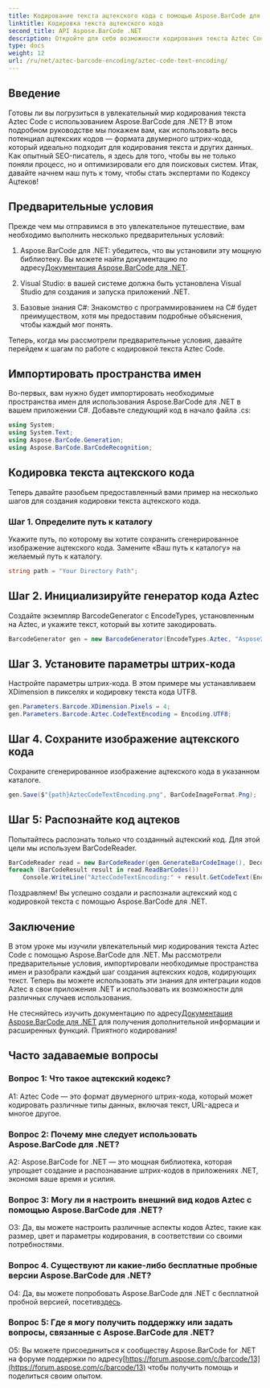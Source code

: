 ```yaml
---
title: Кодирование текста ацтекского кода с помощью Aspose.BarCode для .NET
linktitle: Кодировка текста ацтекского кода
second_title: API Aspose.BarCode .NET
description: Откройте для себя возможности кодирования текста Aztec Code с помощью Aspose.BarCode для .NET. Узнайте, как создавать и распознавать ацтекские коды в ваших приложениях .NET.
type: docs
weight: 12
url: /ru/net/aztec-barcode-encoding/aztec-code-text-encoding/
---
```

## Введение

Готовы ли вы погрузиться в увлекательный мир кодирования текста Aztec Code с использованием Aspose.BarCode для .NET? В этом подробном руководстве мы покажем вам, как использовать весь потенциал ацтекских кодов — формата двумерного штрих-кода, который идеально подходит для кодирования текста и других данных. Как опытный SEO-писатель, я здесь для того, чтобы вы не только поняли процесс, но и оптимизировали его для поисковых систем. Итак, давайте начнем наш путь к тому, чтобы стать экспертами по Кодексу Ацтеков!

## Предварительные условия

Прежде чем мы отправимся в это увлекательное путешествие, вам необходимо выполнить несколько предварительных условий:

1.  Aspose.BarCode для .NET: убедитесь, что вы установили эту мощную библиотеку. Вы можете найти документацию по адресу[Документация Aspose.BarCode для .NET](https://reference.aspose.com/barcode/net/).

2. Visual Studio: в вашей системе должна быть установлена Visual Studio для создания и запуска приложений .NET.

3. Базовые знания C#: Знакомство с программированием на C# будет преимуществом, хотя мы предоставим подробные объяснения, чтобы каждый мог понять.

Теперь, когда мы рассмотрели предварительные условия, давайте перейдем к шагам по работе с кодировкой текста Aztec Code.

## Импортировать пространства имен

Во-первых, вам нужно будет импортировать необходимые пространства имен для использования Aspose.BarCode для .NET в вашем приложении C#. Добавьте следующий код в начало файла .cs:

```csharp
using System;
using System.Text;
using Aspose.BarCode.Generation;
using Aspose.BarCode.BarCodeRecognition;
```

## Кодировка текста ацтекского кода

Теперь давайте разобьем предоставленный вами пример на несколько шагов для создания кодировки текста ацтекского кода.

### Шаг 1. Определите путь к каталогу

Укажите путь, по которому вы хотите сохранить сгенерированное изображение ацтекского кода. Замените «Ваш путь к каталогу» на желаемый путь к каталогу.

```csharp
string path = "Your Directory Path";
```

## Шаг 2. Инициализируйте генератор кода Aztec

Создайте экземпляр BarcodeGenerator с EncodeTypes, установленным на Aztec, и укажите текст, который вы хотите закодировать.

```csharp
BarcodeGenerator gen = new BarcodeGenerator(EncodeTypes.Aztec, "Aspose常に先を行く");
```

## Шаг 3. Установите параметры штрих-кода

Настройте параметры штрих-кода. В этом примере мы устанавливаем XDimension в пикселях и кодировку текста кода UTF8.

```csharp
gen.Parameters.Barcode.XDimension.Pixels = 4;
gen.Parameters.Barcode.Aztec.CodeTextEncoding = Encoding.UTF8;
```

## Шаг 4. Сохраните изображение ацтекского кода

Сохраните сгенерированное изображение ацтекского кода в указанном каталоге.

```csharp
gen.Save($"{path}AztecCodeTextEncoding.png", BarCodeImageFormat.Png);
```

## Шаг 5: Распознайте код ацтеков

Попытайтесь распознать только что созданный ацтекский код. Для этой цели мы используем BarCodeReader.

```csharp
BarCodeReader read = new BarCodeReader(gen.GenerateBarCodeImage(), DecodeType.Aztec);
foreach (BarCodeResult result in read.ReadBarCodes())
    Console.WriteLine("AztecCodeTextEncoding:" + result.GetCodeText(Encoding.UTF8));
```

Поздравляем! Вы успешно создали и распознали ацтекский код с кодировкой текста с помощью Aspose.BarCode для .NET.

## Заключение

В этом уроке мы изучили увлекательный мир кодирования текста Aztec Code с помощью Aspose.BarCode для .NET. Мы рассмотрели предварительные условия, импортировали необходимые пространства имен и разобрали каждый шаг создания ацтекских кодов, кодирующих текст. Теперь вы можете использовать эти знания для интеграции кодов Aztec в свои приложения .NET и использовать их возможности для различных случаев использования.

 Не стесняйтесь изучить документацию по адресу[Документация Aspose.BarCode для .NET](https://reference.aspose.com/barcode/net/) для получения дополнительной информации и расширенных функций. Приятного кодирования!

## Часто задаваемые вопросы

### Вопрос 1: Что такое ацтекский кодекс?

A1: Aztec Code — это формат двумерного штрих-кода, который может кодировать различные типы данных, включая текст, URL-адреса и многое другое.

### Вопрос 2: Почему мне следует использовать Aspose.BarCode для .NET?

A2: Aspose.BarCode for .NET — это мощная библиотека, которая упрощает создание и распознавание штрих-кодов в приложениях .NET, экономя ваше время и усилия.

### Вопрос 3: Могу ли я настроить внешний вид кодов Aztec с помощью Aspose.BarCode для .NET?

О3: Да, вы можете настроить различные аспекты кодов Aztec, такие как размер, цвет и параметры кодирования, в соответствии со своими потребностями.

### Вопрос 4. Существуют ли какие-либо бесплатные пробные версии Aspose.BarCode для .NET?

 О4: Да, вы можете попробовать Aspose.BarCode для .NET с бесплатной пробной версией, посетив[здесь](https://releases.aspose.com/).

### Вопрос 5: Где я могу получить поддержку или задать вопросы, связанные с Aspose.BarCode для .NET?

 О5: Вы можете присоединиться к сообществу Aspose.BarCode for .NET на форуме поддержки по адресу[https://forum.aspose.com/c/barcode/13](https://forum.aspose.com/c/barcode/13) чтобы получить помощь и поделиться своим опытом.